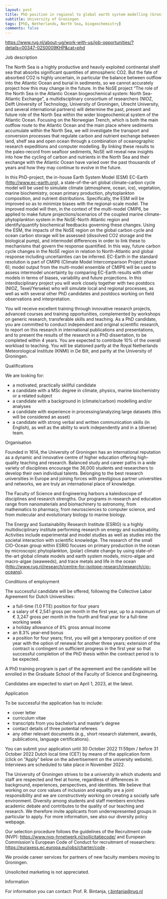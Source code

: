 ```yaml
---
layout: post
title: PhD position in regional to global earth system modelling (Groningen, Netherlands)
subtitle: University of Groningen
tags: [PhD, Netherlands, North Sea, biogeochemistry]
comments: false
---
```

https://www.rug.nl/about-ug/work-with-us/job-opportunities/?details=00347-02S0009KHP&cat=phd


Job description

The North Sea is a highly productive and heavily exploited continental
shelf sea that absorbs significant quantities of atmospheric CO2. But
the fate of absorbed CO2 is highly uncertain, in particular the
balance between outflow into the Atlantic Ocean and burial in
sediments, so we cannot accurately project how this may change in the
future. In the NoSE project “The role of the North Sea in the Atlantic
Ocean biogeochemical system: North Sea-Atlantic Exchange”, a
multidisciplinary consortium of researchers (NIOZ, Delft University of
Technology, University of Groningen, Utrecht University, and several
international partners) will determine the past, present and future
role of the North Sea within the wider biogeochemical system of the
Atlantic Ocean. Focusing on the Norwegian Trench, which is both the
main outflow route to the Atlantic Ocean and the main place where
sediments accumulate within the North Sea, we will investigate the
transport and conversion processes that regulate carbon and nutrient
exchange between land, shelf sea and open ocean through a combination
of oceanographic research expeditions and computer modelling. By
linking these results to the paleo-record from seafloor sediments,
NoSE will reveal new insights into how the cycling of carbon and
nutrients in the North Sea and their exchange with the Atlantic Ocean
have varied over the past thousands of years and how they may continue
to evolve in the future.

In this PhD-project, the in-house Earth System Model (ESM) EC-Earth
(http://www.ec-earth.org), a state-of-the-art global climate-carbon cycle
model will be used to simulate climate (atmosphere, ocean, ice),
vegetation, marine biochemistry, ocean primary production,
phytoplankton composition, and nutrient distributions. Specifically,
the ESM will be improved so as to minimize biases with the
regional-scale model. The improved model will then, in the context of
the multi-model CMIP6, be applied to make future projections/scenarios
of the coupled marine climate-phytoplankton system in the NoSE-North
Atlantic region and identify/quantify biochemical feedbacks governing
these changes. Using the ESM, the impacts of the NoSE region on the
global carbon cycle and ocean carbon storage will be assessed
(dissolved CO2 storage and the biological pump), and intermodel
differences in order to link these to mechanisms that govern the
response quantified. In this way, future carbon cycle changes in the
NoSE region in relation to North-Atlantic and global response
including uncertainties can be inferred. EC-Earth in the standard
resolution is part of CMIP6 (Climate Model Intercomparison Project
phase 6); model output from the multi-model ensemble of CMIP6 will be
used to assess intermodel uncertainty by comparing EC-Earth results
with other models in terms of biases, variability and future
projections. In this interdisciplinary project you will work closely
together with two postdocs (NIOZ, Texel/Yerseke) who will simulate
local and regional processes, as well as with several other PhD
candidates and postdocs working on field observations and
interpretation.

You will receive excellent training through innovative research
projects, advanced courses and training opportunities, complemented by
workshops on generic research, transferable skills and teaching. As a
PhD candidate, you are committed to conduct independent and original
scientific research, to report on this research in international
publications and presentations, and to present the results of the
research in a PhD dissertation, to be completed within 4 years. You
are expected to contribute 10% of the overall workload to teaching.
You will be stationed partly at the Royal Netherlands Meteorological
Institute (KNMI) in De Bilt, and partly at the University of
Groningen.

Qualifications

We are looking for:
- a motivated, practically skillful candidate
- a candidate with a MSc degree in climate, physics, marine biochemistry or a related subject
- a candidate with a background in (climate/carbon) modelling and/or analyses
- a candidate with experience in processing/analyzing large datasets (this will be considered an asset)
- a candidate with strong verbal and written communication skills (in English), as well as the ability to work independently and in a (diverse) team.

Organisation

Founded in 1614, the University of Groningen has an international
reputation as a dynamic and innovative centre of higher education
offering high-quality teaching and research. Balanced study and career
paths in a wide variety of disciplines encourage the 36,000 students
and researchers to develop their own individual talents. Belonging to
the best research universities in Europe and joining forces with
prestigious partner universities and networks, we are truly an
international place of knowledge.

The Faculty of Science and Engineering harbors a kaleidoscope of
disciplines and research strengths. Our programs in research and
education range from nanomaterials and biomachinery to astronomy, from
mathematics to pharmacy, from neurosciences to computer science, and
from molecular and evolutionary biology to marine biology.

The Energy and Sustainability Research Institute (ESRIG) is a highly
multidisciplinary institute performing research on energy and
sustainability. Activities include experimental and model studies as
well as studies into the societal interaction with scientific
knowledge. The research of the small CIO-Ocean group within ESRIG
focuses on primary production in the ocean by microscopic
phytoplankton, (polar) climate change by using state-of-the-art global
climate models and earth system models, micro-algae and macro-algae
(seaweeds), and trace metals and life in the ocean
(http://www.rug.nl/research/centre-for-isotope-research/research/cio-oceans).

Conditions of employment

The successful candidate will be offered, following the Collective
Labor Agreement for Dutch Universities:

- a full-time (1.0 FTE) position for four years
- a salary of € 2,541 gross per month in the first year, up to a maximum of € 3,247 gross per month in the fourth and final year for a full-time working week
- a holiday allowance of 8% gross annual income
- an 8.3% year-end bonus
- a position for four years; first, you will get a temporary position of one year with the option of renewal for another three years; extension of the contract is contingent on sufficient progress in the first year so that successful completion of the PhD thesis within the contract period is to be expected.

A PhD training program is part of the agreement and the candidate will
be enrolled in the Graduate School of the Faculty of Science and
Engineering.

Candidates are expected to start on April 1, 2023, at the latest.

Application

To be successful the application has to include:

- cover letter
- curriculum vitae
- transcripts from you bachelor’s and master’s degree
- contact details of three potential referees
- any other relevant documents (e.g., short research statement, awards, publications, language certifications).

You can submit your application until 30 October 2022 11:59pm / before
31 October 2022 Dutch local time (CET) by means of the application
form (click on "Apply" below on the advertisement on the university
website). Interviews are scheduled to take place in November 2022.

The University of Groningen strives to be a university in which
students and staff are respected and feel at home, regardless of
differences in background, experiences, perspectives, and identities.
We believe that working on our core values of inclusion and equality
are a joint responsibility and we are constructively working on
creating a socially safe environment. Diversity among students and
staff members enriches academic debate and contributes to the quality
of our teaching and research. We therefore invite applicants from
underrepresented groups in particular to apply. For more information,
see also our diversity policy webpage.

Our selection procedure follows the guidelines of the Recruitment code
(NVP): https://www.nvp-hrnetwerk.nl/sollicitatiecode/   and European
Commission's European Code of Conduct for recruitment of researchers:
https://euraxess.ec.europa.eu/jobs/charter/code  .

We provide career services for partners of new faculty members moving
to Groningen.

Unsolicited marketing is not appreciated.

Information

For information you can contact:
Prof. R. Bintanja, r.bintanja@rug.nl
